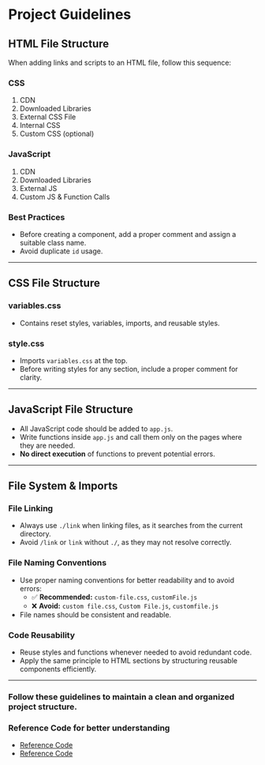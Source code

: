 # Project Guidelines

## HTML File Structure

When adding links and scripts to an HTML file, follow this sequence:

### **CSS**

1. CDN
2. Downloaded Libraries
3. External CSS File
4. Internal CSS
5. Custom CSS (optional)

### **JavaScript**

1. CDN
2. Downloaded Libraries
3. External JS
4. Custom JS & Function Calls

### **Best Practices**

- Before creating a component, add a proper comment and assign a suitable class name.
- Avoid duplicate `id` usage.

---

## CSS File Structure

### **variables.css**

- Contains reset styles, variables, imports, and reusable styles.

### **style.css**

- Imports `variables.css` at the top.
- Before writing styles for any section, include a proper comment for clarity.

---

## JavaScript File Structure

- All JavaScript code should be added to `app.js`.
- Write functions inside `app.js` and call them only on the pages where they are needed.
- **No direct execution** of functions to prevent potential errors.

---

## File System & Imports

### **File Linking**

- Always use `./link` when linking files, as it searches from the current directory.
- Avoid `/link` or `link` without `./`, as they may not resolve correctly.

### **File Naming Conventions**

- Use proper naming conventions for better readability and to avoid errors:
  - ✅ **Recommended:** `custom-file.css`, `customFile.js`
  - ❌ **Avoid:** `custom file.css`, `Custom File.js`, `customfile.js`
- File names should be consistent and readable.

### **Code Reusability**

- Reuse styles and functions whenever needed to avoid redundant code.
- Apply the same principle to HTML sections by structuring reusable components efficiently.

---

### Follow these guidelines to maintain a clean and organized project structure.

### Reference Code for better understanding

- [Reference Code](https://github.com/rahul-3-real/uptown-realm)
- [Reference Code](https://github.com/rahul-3-real/hermanos-interview-project)
